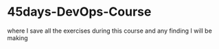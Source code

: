 # 45days-DevOps-Course
where I save all the exercises during this course and any finding I will be making
